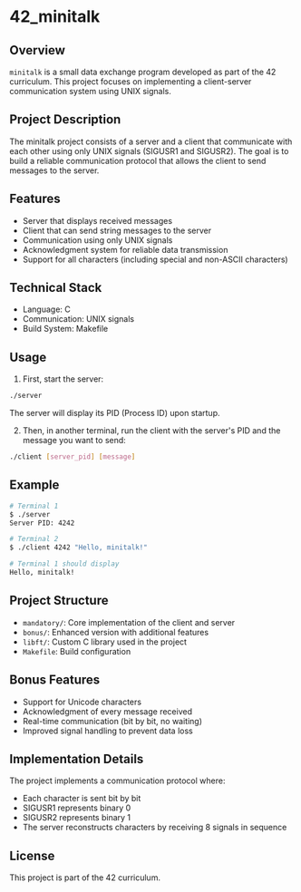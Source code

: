 # 42_minitalk

## Overview
`minitalk` is a small data exchange program developed as part of the 42 curriculum. This project focuses on implementing a client-server communication system using UNIX signals.

## Project Description
The minitalk project consists of a server and a client that communicate with each other using only UNIX signals (SIGUSR1 and SIGUSR2). The goal is to build a reliable communication protocol that allows the client to send messages to the server.

## Features
- Server that displays received messages
- Client that can send string messages to the server
- Communication using only UNIX signals
- Acknowledgment system for reliable data transmission
- Support for all characters (including special and non-ASCII characters)

## Technical Stack
- Language: C
- Communication: UNIX signals
- Build System: Makefile

## Usage
1. First, start the server:
```bash
./server
```
The server will display its PID (Process ID) upon startup.

2. Then, in another terminal, run the client with the server's PID and the message you want to send:
```bash
./client [server_pid] [message]
```

## Example
```bash
# Terminal 1
$ ./server
Server PID: 4242

# Terminal 2
$ ./client 4242 "Hello, minitalk!"

# Terminal 1 should display
Hello, minitalk!
```

## Project Structure
- `mandatory/`: Core implementation of the client and server
- `bonus/`: Enhanced version with additional features
- `libft/`: Custom C library used in the project
- `Makefile`: Build configuration

## Bonus Features
- Support for Unicode characters
- Acknowledgment of every message received
- Real-time communication (bit by bit, no waiting)
- Improved signal handling to prevent data loss

## Implementation Details
The project implements a communication protocol where:
- Each character is sent bit by bit
- SIGUSR1 represents binary 0
- SIGUSR2 represents binary 1
- The server reconstructs characters by receiving 8 signals in sequence

## License
This project is part of the 42 curriculum.
